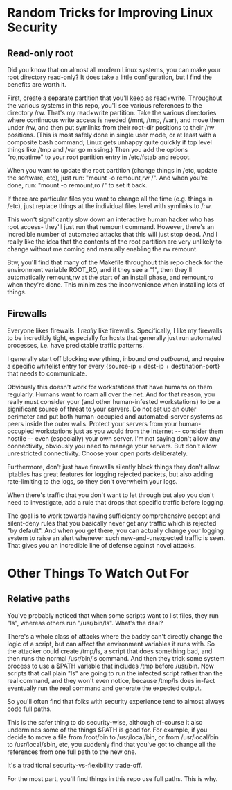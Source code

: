 
# Random Tricks for Improving Linux Security

## Read-only root

Did you know that on almost all modern Linux systems, you can make your root
directory read-only?  It does take a little configuration, but I find the
benefits are worth it.

First, create a separate partition that you'll keep as read+write.  Throughout
the various systems in this repo, you'll see various references to the
directory /rw.  That's my read+write partition.  Take the various directories
where continuous write access is needed (/mnt, /tmp, /var), and move them
under /rw, and then put symlinks from their root-dir positions to their /rw
positions.  (This is most safely done in single user mode, or at least with a
composite bash command; Linux gets unhappy quite quickly if top level things
like /tmp and /var go missing.)  Then you add the options "ro,noatime" to your
root partition entry in /etc/fstab and reboot.

When you want to update the root partition (change things in /etc, update the
software, etc), just run: "mount -o remount,rw /".  And when you're done, run:
"mount -o remount,ro /" to set it back.

If there are particular files you want to change all the time (e.g. things in
/etc), just replace things at the individual files level with symlinks to /rw.

This won't significantly slow down an interactive human hacker who has root
access- they'll just run that remount command.  However, there's an incredible
number of automated attacks that this will just stop dead.  And I really like
the idea that the contents of the root partition are very unlikely to change
without me coming and manually enabling the rw remount.

Btw, you'll find that many of the Makefile throughout this repo check for the
environment variable ROOT_RO, and if they see a "1", then they'll
automatically remount,rw at the start of an install phase, and remount,ro when
they're done.  This minimizes the inconvenience when installing lots of
things.


## Firewalls

Everyone likes firewalls.  I *really* like firewalls.  Specifically, I like my
firewalls to be incredibly tight, especially for hosts that generally just run
automated processes, i.e. have predictable traffic patterns.

I generally start off blocking everything, inbound *and outbound*, and require
a specific whitelist entry for every {source-ip + dest-ip + destination-port}
that needs to communicate.

Obviously this doesn't work for workstations that have humans on them
regularly.  Humans want to roam all over the net.  And for that reason, you
really must consider your (and other human-infested workstations) to be a
significant source of threat to your servers.  Do not set up an outer
perimeter and put both human-occupied and automated-server systems as peers
inside the outer walls.  Protect your servers from your human-occupied
workstations just as you would from the Internet -- consider them hostile --
even (especially) your own server.  I'm not saying don't allow any
connectivity, obviously you need to manage your servers.  But don't allow
unrestricted connectivity.  Choose your open ports deliberately.

Furthermore, don't just have firewalls silently block things they don't allow.
iptables has great features for logging rejected packets, but also adding
rate-limiting to the logs, so they don't overwhelm your logs.

When there's traffic that you don't want to let through but also you don't
need to investigate, add a rule that drops that specific traffic before
logging.

The goal is to work towards having sufficiently comprehensive accept and
silent-deny rules that you basically never get any traffic which is rejected
"by default".  And when you get there, you can actually change your logging
system to raise an alert whenever such new-and-unexpected traffic is seen.
That gives you an incredible line of defense against novel attacks.


# Other Things To Watch Out For

## Relative paths

You've probably noticed that when some scripts want to list files, they run
"ls", whereas others run "/usr/bin/ls".  What's the deal?

There's a whole class of attacks where the baddy can't directly change the
logic of a script, but can affect the environment variables it runs with.  So
the attacker could create /tmp/ls, a script that does something bad, and then
runs the normal /usr/bin/ls command.  And then they trick some system process
to use a $PATH variable that includes /tmp before /usr/bin.  Now scripts that
call plain "ls" are going to run the infected script rather than the real
command, and they won't even notice, because /tmp/ls does in-fact eventually
run the real command and generate the expected output.

So you'll often find that folks with security experience tend to almost always
code full paths.

This is the safer thing to do security-wise, although of-course it also
undermines some of the things $PATH is good for.  For example, if you decide
to move a file from /root/bin to /usr/local/bin, or from /usr/local/bin to
/usr/local/sbin, etc, you suddenly find that you've got to change all the
references from one full path to the new one.

It's a traditional security-vs-flexibility trade-off.

For the most part, you'll find things in this repo use full paths.
This is why.

